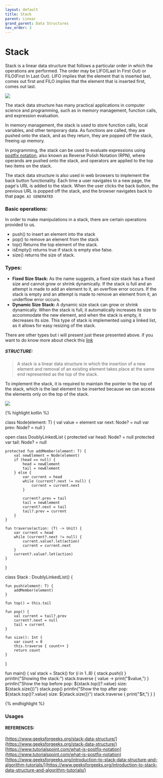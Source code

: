 ```yaml
---
layout: default
title: Stack
parent: Linear
grand_parent: Data Structures
nav_order: 3
---
```

<script src="https://unpkg.com/kotlin-playground@1" data-selector="code"></script>
# Stack

Stack is a linear data structure that follows a particular order in which the operations are performed. The order may be LIFO(Last In First Out) or FILO(First In Last Out). LIFO implies that the element that is inserted last, comes out first and FILO implies that the element that is inserted first, comes out last.


![](https://media.geeksforgeeks.org/wp-content/cdn-uploads/20221219100314/stack.drawio2.png)

The stack data structure has many practical applications in computer science and programming, such as in memory management, function calls, and expression evaluation.

In memory management, the stack is used to store function calls, local variables, and other temporary data. As functions are called, they are pushed onto the stack, and as they return, they are popped off the stack, freeing up memory.

In programming, the stack can be used to evaluate expressions using [postfix notation](https://www.tutorialspoint.com/what-is-postfix-notation), also known as Reverse Polish Notation (RPN), where operands are pushed onto the stack, and operators are applied to the top two items on the stack.

The stack data structure is also used in web browsers to implement the back button functionality. Each time a user navigates to a new page, the page's URL is added to the stack. When the user clicks the back button, the previous URL is popped off the stack, and the browser navigates back to that page.  `AI GENERATED`

### Basic operations:
In order to make manipulations in a stack, there are certain operations provided to us.

- push() to insert an element into the stack
- pop() to remove an element from the stack
- top() Returns the top element of the stack.
- isEmpty() returns true if stack is empty else false.
- size() returns the size of stack.

### Types:
- **Fixed Size Stack:** As the name suggests, a fixed size stack has a fixed size and cannot grow or shrink dynamically. If the stack is full and an attempt is made to add an element to it, an overflow error occurs. If the stack is empty and an attempt is made to remove an element from it, an underflow error occurs.
- **Dynamic Size Stack:** A dynamic size stack can grow or shrink dynamically. When the stack is full, it automatically increases its size to accommodate the new element, and when the stack is empty, it decreases its size. This type of stack is implemented using a linked list, as it allows for easy resizing of the stack.

There are other types but i will present just these presented above. if you want to do know more about check this [link](https://www.geeksforgeeks.org/introduction-to-stack-data-structure-and-algorithm-tutorials/)

##### STRUCTURE: 
> A stack is a linear data structure in which the insertion of a new element and removal of an existing element takes place at the same end represented as the top of the stack.

To implement the stack, it is required to maintain the pointer to the top of the stack, which is the last element to be inserted because we can access the elements only on the top of the stack.

![](https://media.geeksforgeeks.org/wp-content/uploads/20220714004311/Stack-660x566.png)

{% highlight kotlin %}

class Node<T>(element: T) {
    val value = element
    var next: Node<T>? = null
    var prev: Node<T>? = null
}

open class DoublyLinkedList<T> {
    protected var head: Node<T>? = null
    protected var tail: Node<T>? = null

    protected fun addMember(element: T) {
        val newElement = Node(element)
        if (head == null) {
            head = newElement
            tail = newElement
        } else {
            var current = head
            while (current?.next != null) {
                current = current.next
            }

            current?.prev = tail
            tail = newElement
            current?.next = tail
            tail?.prev = current
        }
    }

    fun traverse(action: (T) -> Unit) {
        var current = head
        while (current?.next != null) {
            current.value?.let(action)
            current = current.next
        }
        current?.value?.let(action)
    }
}

class Stack<T> : DoublyLinkedList<T>() {

    fun push(element: T) {
        addMember(element)
    }

    fun top() = this.tail

    fun pop() {
        val current = tail?.prev
        current?.next = null
        tail = current
    }

    fun size(): Int {
        var count = 0
        this.traverse { count++ }
        return count
    }
}

fun main() {
    val stack = Stack<Int>()
    for (i in 1..8) {
        stack.push(i)
    }
    println("Showing the stack:")
    stack.traverse { value ->
        print("$value,")
    }
    println("Show the top before pop: ${stack.top()?.value} size: ${stack.size()}")
    stack.pop()
    println("Show the top after pop: ${stack.top()?.value} size: ${stack.size()}")
    stack.traverse {
        print("$it,")
    }
}

{% endhighlight %}


### Usages


#### REFERENCES:
[https://www.geeksforgeeks.org/stack-data-structure/](https://www.geeksforgeeks.org/stack-data-structure/)  
[https://www.tutorialspoint.com/what-is-postfix-notation](https://www.tutorialspoint.com/what-is-postfix-notation)
[https://www.geeksforgeeks.org/introduction-to-stack-data-structure-and-algorithm-tutorials/](https://www.geeksforgeeks.org/introduction-to-stack-data-structure-and-algorithm-tutorials/) 